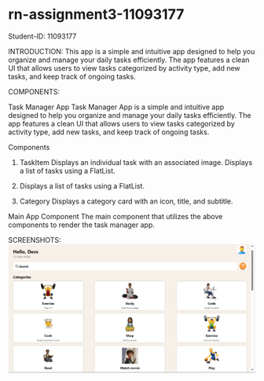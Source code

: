 # rn-assignment3-11093177
Student-ID: 11093177

INTRODUCTION:
  This app is a simple and intuitive app designed to help you organize and manage your daily tasks efficiently. The app features a clean UI that allows users to view tasks categorized by activity type, add new tasks, and keep track of ongoing tasks.

  COMPONENTS:

Task Manager App
Task Manager App is a simple and intuitive app designed to help you organize and manage your daily tasks efficiently. The app features a clean UI that allows users to view tasks categorized by activity type, add new tasks, and keep track of ongoing tasks.

Components
1. TaskItem
Displays an individual task with an associated image.
Displays a list of tasks using a FlatList.

2. Displays a list of tasks using a FlatList.

3. Category
Displays a category card with an icon, title, and subtitle.

Main App Component
The main component that utilizes the above components to render the task manager app.

SCREENSHOTS:
![Screenshot of my App](image.png)



